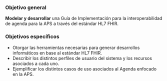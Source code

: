### Objetivo general
**Modelar y desarrollar** una Guía de Implementación para la interoperabilidad de agenda para la APS a través del estándar HL7 FHIR. 

### Objetivos específicos
* Otorgar las herramientas necesarias para generar desarrollos informáticos en base al estándar HL7 FHIR.
* Describir los distintos perfiles de usuario del sistema y los recursos asociados a cada uno.
* Ejemplificar los distintos casos de uso asociados al Agenda enfocado en la APS.